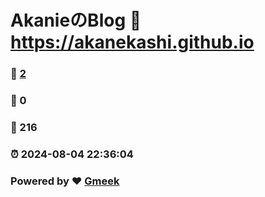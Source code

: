 # AkanieのBlog :link: https://akanekashi.github.io 
### :page_facing_up: [2](https://akanekashi.github.io/tag.html) 
### :speech_balloon: 0 
### :hibiscus: 216 
### :alarm_clock: 2024-08-04 22:36:04 
### Powered by :heart: [Gmeek](https://github.com/Meekdai/Gmeek)
